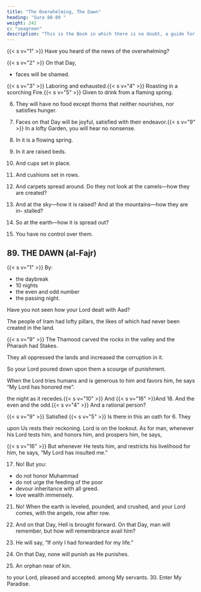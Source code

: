 ```yaml
---
title: "The Overwhelming, The Dawn"
heading: "Sura 88-89 "
weight: 242
c: "seagreen"
description: "This is the Book in which there is no doubt, a guide for the righteous."
---
```



{{< s v="1" >}} Have you heard of the news of the overwhelming?

{{< s v="2" >}} On that Day,
- faces will be shamed.

{{< s v="3" >}} Laboring and exhausted.{{< s v="4" >}}  Roasting in a scorching Fire.{{< s v="5" >}}  Given  to drink from a flaming spring.

6. They will have no food except thorns that neither nourishes, nor satisfies hunger.

8. Faces on that Day will be joyful, satisfied with their endeavor.{{< s v="9" >}}  In a lofty Garden, you will hear no nonsense.

12. In it is a flowing spring.

13. In it are raised beds.

14. And cups set in place.
15. And cushions set in rows.
12. And carpets spread around.
Do they not look at the camels—how they
are created?
20. And at the sky—how it is raised? And at the mountains—how they are in-
stalled?
21. So at the earth—how it is spread out?
22. You have no control over them.



## 89. THE DAWN (al-Fajr)

{{< s v="1" >}}  By:
- the daybreak
- 10 nights
- the even and odd number
- the passing night.

Have you not seen how your Lord dealt with Aad?

The people of Iram had lofty pillars, the likes of which had never been created in the land. 

{{< s v="9" >}} The Thamood carved the rocks in the valley and the Pharaoh had Stakes.

They all oppressed the lands and increased the corruption in it. 

So your Lord poured down upon them a scourge of punishment.

When the Lord tries humans and is generous to him and favors him, he says  “My Lord has honored me”.





the night as it recedes.{{< s v="10" >}}  And
{{< s v="16" >}}And
18. And
the even and the odd.{{< s v="4" >}}  And
a rational person?


{{< s v="9" >}}  Satisfied
{{< s v="5" >}}  Is there in this an oath for
6. They

upon Us rests their reckoning.
Lord is on the lookout.
As for man, whenever his Lord tests him,
and honors him, and prospers him, he says,

{{< s v="16" >}} But whenever He tests him, and restricts his livelihood for him, he says, “My Lord has insulted me.”

17. No! But you:
- do not honor Muhammad  <!-- the orphan. -->
- do not urge the feeding of the poor
- devour inheritance with all greed. 
- love wealth immensely. 

21. No! When the earth is leveled, pounded, and crushed, and your Lord comes, with the angels, row after row.

23. And on that Day, Hell is brought forward.
On that Day, man will remember, but how
will remembrance avail him?

24. He will say, “If only I had forwarded for my life.”

25. On that Day, none will punish as He punishes. 
    
15. An orphan near of kin.

to your Lord, pleased and accepted. 
among My servants.
30. Enter My Paradise.
